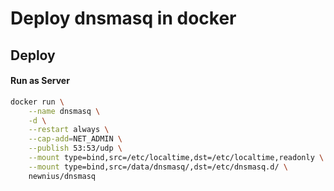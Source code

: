 # Deploy dnsmasq in docker

## Deploy

#### Run as Server

```bash
docker run \
	--name dnsmasq \
	-d \
	--restart always \
	--cap-add=NET_ADMIN \
	--publish 53:53/udp \
	--mount type=bind,src=/etc/localtime,dst=/etc/localtime,readonly \
	--mount type=bind,src=/data/dnsmasq/,dst=/etc/dnsmasq.d/ \
	newnius/dnsmasq
```

